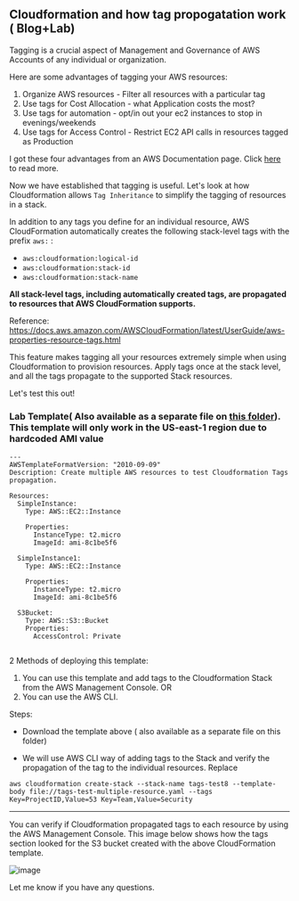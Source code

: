 ## Cloudformation and how tag propogatation work ( Blog+Lab) 

Tagging is a crucial aspect of Management and Governance of AWS Accounts of any individual or organization.

Here are some advantages of tagging your AWS resources:

1.  Organize AWS resources - Filter all resources with a particular tag
2.  Use tags for Cost Allocation - what Application costs the most?
3.  Use tags for automation - opt/in out your ec2 instances to stop in evenings/weekends
4.  Use tags for Access Control - Restrict EC2 API calls in resources tagged as Production

I got these four advantages from an AWS Documentation page. Click [here](https://docs.aws.amazon.com/general/latest/gr/aws_tagging.html) to read more.

Now we have established that tagging is useful. Let's look at how Cloudformation allows `Tag Inheritance` to simplify the tagging of resources in a stack.

In addition to any tags you define for an individual resource, AWS CloudFormation automatically creates the following stack\-level tags with the prefix `aws:` :

- `aws:cloudformation:logical-id`
- `aws:cloudformation:stack-id`
- `aws:cloudformation:stack-name`

**All stack\-level tags, including automatically created tags, are propagated to resources that AWS CloudFormation supports\.**


Reference:
https://docs.aws.amazon.com/AWSCloudFormation/latest/UserGuide/aws-properties-resource-tags.html

This feature makes tagging all your resources extremely simple when using Cloudformation to provision resources. Apply tags once at the stack level, and all the tags propagate to the supported Stack resources.

Let's test this out!

### Lab Template( Also available as a separate file on [this folder](https://github.com/ravsau/cloudformation-course/tree/master/lesson8-tagging)). This template will only work in the US-east-1 region due to hardcoded AMI value

```
---
AWSTemplateFormatVersion: "2010-09-09"
Description: Create multiple AWS resources to test Cloudformation Tags propagation.

Resources:
  SimpleInstance:
    Type: AWS::EC2::Instance

    Properties:
      InstanceType: t2.micro
      ImageId: ami-8c1be5f6

  SimpleInstance1:
    Type: AWS::EC2::Instance

    Properties:
      InstanceType: t2.micro
      ImageId: ami-8c1be5f6

  S3Bucket:
    Type: AWS::S3::Bucket
    Properties:
      AccessControl: Private


```

2 Methods of deploying this template:

1.  You can use this template and add tags to the Cloudformation Stack from the AWS Management Console.
    OR
2.  You can use the AWS CLI.

Steps:

- Download the template above ( also available as a separate file on this folder)

- We will use AWS CLI way of adding tags to the Stack and verify the propagation of the tag to the individual resources. Replace

`aws cloudformation create-stack --stack-name tags-test8 --template-body file://tags-test-multiple-resource.yaml --tags Key=ProjectID,Value=53 Key=Team,Value=Security`

---

You can verify if Cloudformation propagated tags to each resource by using the AWS Management Console. This image below shows how the tags section looked for the S3 bucket created with the above CloudFormation template.

![image](https://user-images.githubusercontent.com/22568316/97523024-8ea65480-1977-11eb-9e16-69df78060a17.png)

Let me know if you have any questions.
